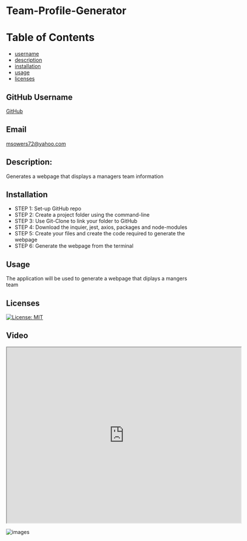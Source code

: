 # Team-Profile-Generator

# Table of Contents
- [username](#username)
- [description](#description)
- [installation](#installation)
- [usage](#usage)
- [licenses](#licenses)


## GitHub Username
[GitHub](https://github.com/msowers72/Team-Profile-Generator)

## Email
<msowers72@yahoo.com>

## Description:
Generates a webpage that displays a managers team information

## Installation
* STEP 1: Set-up GitHub repo
* STEP 2: Create a project folder using the command-line
* STEP 3: Use Git-Clone to link your folder to GitHub
* STEP 4: Download the inquier, jest, axios, packages and node-modules
* STEP 5: Create your files and create the code required to generate the webpage
* STEP 6: Generate the webpage from the terminal    

## Usage
The application will be used to generate a webpage that diplays a mangers team

## Licenses 
[![License: MIT](https://img.shields.io/badge/License-MIT-yellow.svg)](https://opensource.org/licenses/MIT)
<!-- ![Tux, the Linux mascot](https://img.shields.io/badge/License-MIT-green) -->

## Video
<iframe src="https://chrome-extension://mmeijimgabbpbgpdklnllpncmdofkcpn/app.html#/files/c07d463b-2836-4048-y248-6d980e50b29e" width="640" height="480"></iframe>
  
 ![images](https://user-images.githubusercontent.com/80433477/127933093-2a157d3c-c082-485c-a9dc-e0ba7c9926b8.png)
